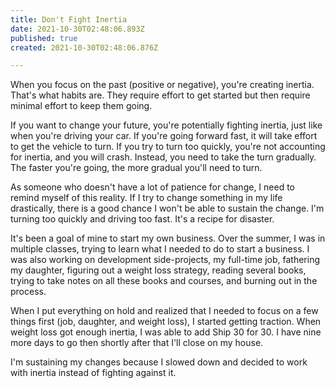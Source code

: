 ```yaml
---
title: Don't Fight Inertia
date: 2021-10-30T02:48:06.893Z
published: true
created: 2021-10-30T02:48:06.876Z

---
```

When you focus on the past (positive or negative), you're creating inertia. That's what habits are. They require effort to get started but then require minimal effort to keep them going.

If you want to change your future, you're potentially fighting inertia, just like when you're driving your car. If you're going forward fast, it will take effort to get the vehicle to turn. If you try to turn too quickly, you're not accounting for inertia, and you will crash. Instead, you need to take the turn gradually. The faster you're going, the more gradual you'll need to turn.

As someone who doesn't have a lot of patience for change, I need to remind myself of this reality. If I try to change something in my life drastically, there is a good chance I won't be able to sustain the change. I'm turning too quickly and driving too fast. It's a recipe for disaster.

It's been a goal of mine to start my own business. Over the summer, I was in multiple classes, trying to learn what I needed to do to start a business. I was also working on development side-projects, my full-time job, fathering my daughter, figuring out a weight loss strategy, reading several books, trying to take notes on all these books and courses, and burning out in the process.

When I put everything on hold and realized that I needed to focus on a few things first (job, daughter, and weight loss), I started getting traction. When weight loss got enough inertia, I was able to add Ship 30 for 30. I have nine more days to go then shortly after that I'll close on my house.

I'm sustaining my changes because I slowed down and decided to work with inertia instead of fighting against it.
